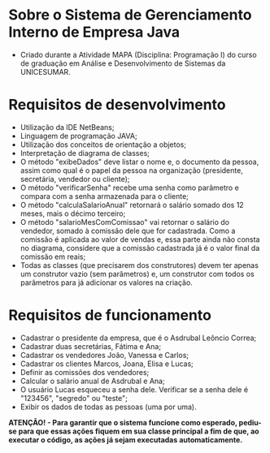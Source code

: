 # Sobre o Sistema de Gerenciamento Interno de Empresa Java
 * Criado durante a Atividade MAPA (Disciplina: Programação I) do curso de graduação em Análise e Desenvolvimento de Sistemas da UNICESUMAR.

# Requisitos de desenvolvimento
 * Utilização da IDE NetBeans;
 * Linguagem de programação JAVA;
 * Utilização dos conceitos de orientação a objetos;
 * Interpretação de diagrama de classes;
 * O método "exibeDados" deve listar o nome e, o documento da pessoa, assim como qual é o papel da pessoa na organização (presidente, secretária, vendedor ou cliente);
 * O método "verificarSenha" recebe uma senha como parâmetro e compara com a senha armazenada para o cliente;
 * O método "calculaSalarioAnual" retornará o salário somado dos 12 meses, mais o décimo terceiro;
 * O método "salarioMesComComissao" vai retornar o salário do vendedor, somado à comissão dele que for cadastrada. Como a comissão é aplicada ao valor de vendas e, essa parte ainda não consta no diagrama, considere que a comissão cadastrada já é o valor final da comissão em reais;
 * Todas as classes (que precisarem dos construtores) devem ter apenas um construtor vazio (sem parâmetros) e, um construtor com todos os parâmetros para já adicionar os valores na criação.
 
 # Requisitos de funcionamento
  * Cadastrar o presidente da empresa, que é o Asdrubal Leôncio Correa;
  * Cadastrar duas secretárias, Fátima e Ana;
  * Cadastrar os vendedores João, Vanessa e Carlos;
  * Cadastrar os clientes Marcos, Joana, Elisa e Lucas;
  * Definir as comissões dos vendedores;
  * Calcular o salário anual de Asdrubal e Ana;
  * O usuário Lucas esqueceu a senha dele. Verificar se a senha dele é "123456", "segredo" ou "teste";
  * Exibir os dados de todas as pessoas (uma por uma).
  
  **ATENÇÃO! - Para garantir que o sistema funcione como esperado, pediu-se para que essas ações fiquem em sua classe principal a fim de que, ao executar o código, as ações já sejam executadas automaticamente.**
